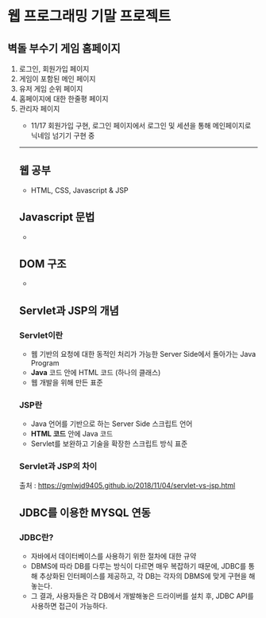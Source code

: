 <h1> 웹 프로그래밍 기말 프로젝트 </h1>

 <h2> 벽돌 부수기 게임 홈페이지 </h2>
 <ol>
 <li> 로그인, 회원가입 페이지 </li>
 <li> 게임이 포함된 메인 페이지 </li>
 <li> 유저 게임 순위 페이지 </li>
 <li> 홈페이지에 대한 한줄평 페이지 </li>
 <li> 관리자 페이지 </li>
 
 - 11/17 회원가입 구현, 로그인 페이지에서 로그인 및 세션을 통해 메인페이지로 닉네임 넘기기 구현 중
 
 ---
 
 <h2> 웹 공부 </h2>

- HTML, CSS, Javascript & JSP

<h2> Javascript 문법 </h2>

 - 

<h2> DOM 구조 </h2>

 - 

<h2> Servlet과 JSP의 개념 </h2>

<h3> Servlet이란 </h3>
<ul>
 <li> 웹 기반의 요청에 대한 동적인 처리가 가능한 Server Side에서 돌아가는 Java Program </li>
 <li> <b>Java</b> 코드 안에 HTML 코드 (하나의 클래스) </li>
 <li> 웹 개발을 위해 만든 표준 </li>
 </ul>
 
 <h3> JSP란 </h3>
 <ul>
 <li> Java 언어를 기반으로 하는 Server Side 스크립트 언어 </li>
 <li> <b>HTML 코드</b> 안에 Java 코드 </li>
 <li> Servlet를 보완하고 기술을 확장한 스크립트 방식 표준 </li>
 </ul>
 
 <h3> Servlet과 JSP의 차이</h3>
 
 출처 : https://gmlwjd9405.github.io/2018/11/04/servlet-vs-jsp.html
 
 <h2> JDBC를 이용한 MYSQL 연동 </h2>
 
 <h3> JDBC란? </h3>
 
  - 자바에서 데이터베이스를 사용하기 위한 절차에 대한 규약
  - DBMS에 따라 DB를 다루는 방식이 다르면 매우 복잡하기 때문에, JDBC를 통해 추상화된 인터페이스를 제공하고, 각 DB는 각자의 DBMS에 맞게 구현을 해놓는다.
  - 그 결과, 사용자들은 각 DB에서 개발해놓은 드라이버를 설치 후, JDBC API를 사용하면 접근이 가능하다.


